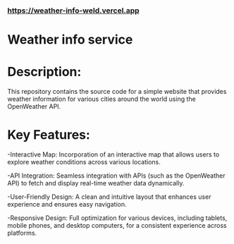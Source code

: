 ### https://weather-info-weld.vercel.app

# Weather info service
# Description:
This repository contains the source code for a simple website that provides weather information for various cities around the world using the OpenWeather API.

# Key Features:
-Interactive Map: Incorporation of an interactive map that allows users to explore weather conditions across various locations.

-API Integration: Seamless integration with APIs (such as the OpenWeather API) to fetch and display real-time weather data dynamically.

-User-Friendly Design: A clean and intuitive layout that enhances user experience and ensures easy navigation.

-Responsive Design: Full optimization for various devices, including tablets, mobile phones, and desktop computers, for a consistent experience across platforms.

